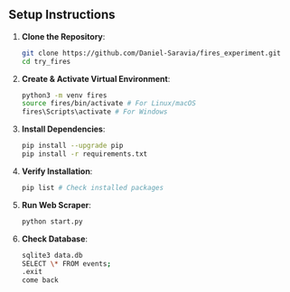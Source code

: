 ## Setup Instructions

1. **Clone the Repository**:
    ```bash
    git clone https://github.com/Daniel-Saravia/fires_experiment.git
    cd try_fires
    ```
2. **Create & Activate Virtual Environment**:
    ```bash
    python3 -m venv fires
    source fires/bin/activate # For Linux/macOS
    fires\Scripts\activate # For Windows
    ```

3. **Install Dependencies**:

    ```bash
    pip install --upgrade pip
    pip install -r requirements.txt
    ```
4. **Verify Installation**:

    ```bash
    pip list # Check installed packages
    ```

5. **Run Web Scraper**:

    ```bash
    python start.py
    ```

6. **Check Database**:

    ```bash
    sqlite3 data.db
    SELECT \* FROM events;
    .exit
    come back
    ```
